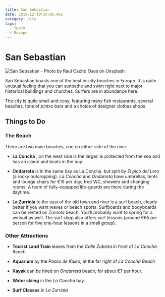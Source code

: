 ```yaml
---
title: San Sebastian
date: 2019-12-10T18:05:46Z
category: city
tags:
  - Spain
  - Europe
---
```


# San Sebastian
<WishWidget	country="ES" city="San Sebastian"	picture="https://images.unsplash.com/photo-1553455010-bdb488ac12e5?ixlib=rb-1.2.1&ixid=eyJhcHBfaWQiOjEyMDd9&auto=format&fit=crop&w=967&q=80" label="true"></WishWidget>

![San Sebastian - Photo by Raul Cacho Oses on Unsplash](https://images.unsplash.com/photo-1553455010-bdb488ac12e5?ixlib=rb-1.2.1&ixid=eyJhcHBfaWQiOjEyMDd9&auto=format&fit=crop&w=967&q=80)

San Sebastian boasts one of the best in-city beaches in Europe. It is quite unusual feeling that you can sunbathe and swim right next to major historical buildings and churches. Surfers are in abundance here.

The city is quite small and cosy, featuring many fish restaurants, several beaches, tons of _pintxo_ bars and a choice of designer clothes shops.

## Things to Do

### The Beach

There are two main beaches, one on either side of the river.

- **La Concha**	<WishWidget	country="ES" city="San Sebastian"	activity="La Concha" picture="https://images.unsplash.com/photo-1541696600154-297b00782a04?ixlib=rb-1.2.1&ixid=eyJhcHBfaWQiOjEyMDd9&auto=format&fit=crop&w=1050&q=80"></WishWidget>, on the west side is the larger, is protected from the sea and has an island and boats in the bay.

- **Ondarreta** <WishWidget	country="ES" city="San Sebastian"	activity="Ondarreta"></WishWidget>is in the same bay as La Concha, but split by *El pico del Loro* (a rocky outcropping). _La Concha_ and _Ondarreta_ have umbrellas, tents and lounge chairs for €15 per day; free WC, showers and changing rooms. A team of fully-equipped life-guards are there during the daytime.

- **La Zurriola** <WishWidget	country="ES" city="San Sebastian"	activity="La Zurriola"></WishWidget>to the east of the old town and river is a surf beach, clearly better if you want waves or beach sports.
Surfboards and bodyboards can be rented on _Zurriola_ beach. You'll probably want to spring for a wetsuit as well. The surf shop also offers surf lessons <WishWidget	country="ES" city="San Sebastian"	activity="Surfing"></WishWidget>(around €65 per person for five one-hour lessons in a small group).

### Other Attractions

  - **Tourist Land Train** <WishWidget	country="ES" city="San Sebastian"	activity="Tourist Land Train"></WishWidget>leaves from the *Calle Zubieta* in front of *La Concha Beach*.

  - **Aquarium** <WishWidget	country="ES" city="San Sebastian"	activity="Aquarium"></WishWidget>by the *Paseo de Kaiko*, at the far right of *La Concha Beach*

  - **Kayak** <WishWidget	country="ES" city="San Sebastian"	activity="Kayak"></WishWidget>can be hired on *Ondarreta* beach, for about €7 per hour.

  - **Water skiing** <WishWidget country="ES" city="San Sebastian" activity="Water skiing"></WishWidget>in the *La Concha* bay.

  - **Surf Classes** <WishWidget	country="ES" city="San Sebastian"	activity="Puka Surf Eskola"></WishWidget>in *La Zurriola*

